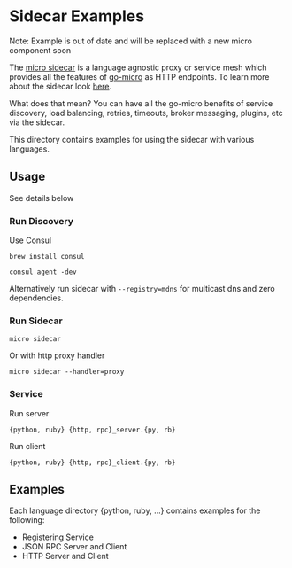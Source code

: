 # Sidecar Examples

Note: Example is out of date and will be replaced with a new micro component soon

The [micro sidecar](https://github.com/micro/micro/tree/master/car) is a language agnostic proxy or service mesh which provides all the features 
of [go-micro](https://github.com/micro/go-micro) as HTTP endpoints. To learn more about the sidecar look [here](https://github.com/micro/micro/tree/master/car).

What does that mean? You can have all the go-micro benefits of service discovery, load balancing, retries, timeouts, broker messaging, plugins, etc via the sidecar.

This directory contains examples for using the sidecar with various languages.

## Usage

See details below

### Run Discovery 

Use Consul

```
brew install consul
```

```
consul agent -dev
```

Alternatively run sidecar with `--registry=mdns` for multicast dns and zero dependencies.

### Run Sidecar

```
micro sidecar
```

Or with http proxy handler
```
micro sidecar --handler=proxy
```

### Service

Run server
```
{python, ruby} {http, rpc}_server.{py, rb}
```

Run client
```
{python, ruby} {http, rpc}_client.{py, rb}
```

## Examples

Each language directory {python, ruby, ...} contains examples for the following:

- Registering Service
- JSON RPC Server and Client
- HTTP Server and Client
